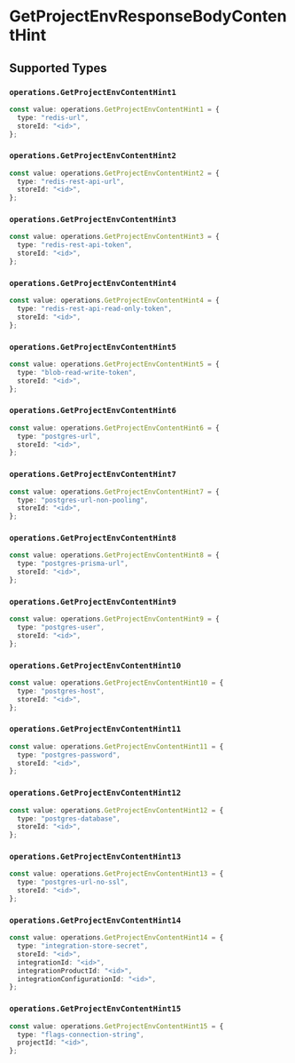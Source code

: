 # GetProjectEnvResponseBodyContentHint


## Supported Types

### `operations.GetProjectEnvContentHint1`

```typescript
const value: operations.GetProjectEnvContentHint1 = {
  type: "redis-url",
  storeId: "<id>",
};
```

### `operations.GetProjectEnvContentHint2`

```typescript
const value: operations.GetProjectEnvContentHint2 = {
  type: "redis-rest-api-url",
  storeId: "<id>",
};
```

### `operations.GetProjectEnvContentHint3`

```typescript
const value: operations.GetProjectEnvContentHint3 = {
  type: "redis-rest-api-token",
  storeId: "<id>",
};
```

### `operations.GetProjectEnvContentHint4`

```typescript
const value: operations.GetProjectEnvContentHint4 = {
  type: "redis-rest-api-read-only-token",
  storeId: "<id>",
};
```

### `operations.GetProjectEnvContentHint5`

```typescript
const value: operations.GetProjectEnvContentHint5 = {
  type: "blob-read-write-token",
  storeId: "<id>",
};
```

### `operations.GetProjectEnvContentHint6`

```typescript
const value: operations.GetProjectEnvContentHint6 = {
  type: "postgres-url",
  storeId: "<id>",
};
```

### `operations.GetProjectEnvContentHint7`

```typescript
const value: operations.GetProjectEnvContentHint7 = {
  type: "postgres-url-non-pooling",
  storeId: "<id>",
};
```

### `operations.GetProjectEnvContentHint8`

```typescript
const value: operations.GetProjectEnvContentHint8 = {
  type: "postgres-prisma-url",
  storeId: "<id>",
};
```

### `operations.GetProjectEnvContentHint9`

```typescript
const value: operations.GetProjectEnvContentHint9 = {
  type: "postgres-user",
  storeId: "<id>",
};
```

### `operations.GetProjectEnvContentHint10`

```typescript
const value: operations.GetProjectEnvContentHint10 = {
  type: "postgres-host",
  storeId: "<id>",
};
```

### `operations.GetProjectEnvContentHint11`

```typescript
const value: operations.GetProjectEnvContentHint11 = {
  type: "postgres-password",
  storeId: "<id>",
};
```

### `operations.GetProjectEnvContentHint12`

```typescript
const value: operations.GetProjectEnvContentHint12 = {
  type: "postgres-database",
  storeId: "<id>",
};
```

### `operations.GetProjectEnvContentHint13`

```typescript
const value: operations.GetProjectEnvContentHint13 = {
  type: "postgres-url-no-ssl",
  storeId: "<id>",
};
```

### `operations.GetProjectEnvContentHint14`

```typescript
const value: operations.GetProjectEnvContentHint14 = {
  type: "integration-store-secret",
  storeId: "<id>",
  integrationId: "<id>",
  integrationProductId: "<id>",
  integrationConfigurationId: "<id>",
};
```

### `operations.GetProjectEnvContentHint15`

```typescript
const value: operations.GetProjectEnvContentHint15 = {
  type: "flags-connection-string",
  projectId: "<id>",
};
```

